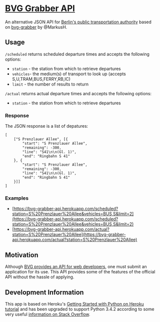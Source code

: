 # [BVG Grabber API](https://bvg-grabber-api.herokuapp.com/)

An alternative JSON API for [Berlin's public transportation authority](http://www.bvg.de/en/) based on [bvg-grabber](https://github.com/MarkusH/bvg-grabber) by @MarkusH.

## Usage

```/scheduled``` returns scheduled departure times and accepts the following options:
* ```station``` - the station from which to retrieve departures
* ```vehicles```- the medium(s) of transport to look up (accepts S,U,TRAM,BUS,FERRY,RB,IC)
* ```limit``` - the number of results to return

```/actual``` returns actual departure times and accepts the following options:
* ```station``` - the station from which to retrieve departures

### Response
The JSON response is a list of depatures:

    [
        ["S Prenzlauer Allee", [{
            "start": "S Prenzlauer Allee",
            "remaining": -300,
            "line": "S41\n\n(Gl. 1)",
            "end": "Ringbahn S 41"
        }, {
            "start": "S Prenzlauer Allee",
            "remaining": -300,
            "line": "S41\n\n(Gl. 1)",
            "end": "Ringbahn S 41"
        }]]
    ]


### Examples

- [https://bvg-grabber-api.herokuapp.com/scheduled?station=S%20Prenzlauer%20Allee&vehicles=BUS,S&limit=2](https://bvg-grabber-api.herokuapp.com/scheduled?station=S%20Prenzlauer%20Allee&vehicles=BUS,S&limit=2)
- [https://bvg-grabber-api.herokuapp.com/actual?station=S%20Prenzlauer%20Allee](https://bvg-grabber-api.herokuapp.com/actual?station=S%20Prenzlauer%20Allee)

## Motivation

Although [BVG provides an API for web developers](http://www.vbb.de/de/article/webservices/schnittstellen-fuer-webentwickler/5070.html), one must submit an application for its use. This API provides some of the features of the official API without the hassle of applying.

## Development Information

This app is based on Heroku's [Getting Started with Python on Heroku tutorial](https://devcenter.heroku.com/articles/getting-started-with-python) and has been upgraded to support Python 3.4.2 according to some very useful [information on Stack Overflow](http://stackoverflow.com/questions/26315455/in-heroku-python-tutorial-virtualenv-issues-installing-wsgiref-ez-setup-syntax).



